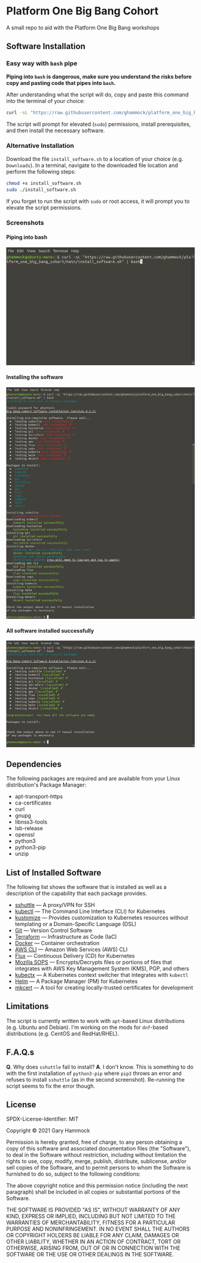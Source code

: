 # Platform One Big Bang Cohort

A small repo to aid with the Platform One Big Bang workshops

## Software Installation

### Easy way with `bash` pipe

**Piping into `bash` is dangerous, make sure you understand the risks before copy and pasting code that pipes
into `bash`.**

After understanding what the script will do, copy and paste this command into the terminal of your choice:

```bash
curl -sL "https://raw.githubusercontent.com/ghammock/platform_one_big_bang_cohort/main/install_software.sh" | bash
```

The script will prompt for elevated (`sudo`) permissions, install prerequisites, and then install the necessary
software.

### Alternative Installation

Download the file `install_software.sh` to a location of your choice (e.g. `Downloads`).  In a terminal, navigate to
the downloaded file location and perform the following steps:

```bash
chmod +x install_software.sh
sudo ./install_software.sh
```

If you forget to run the script with `sudo` or root access, it will prompt you to elevate the script permissions.

### Screenshots

#### Piping into bash

![Installation Step 0](assets/img/installation_0.png)

#### Installing the software

![Installing the software](assets/img/installation_1.png)

#### All software installed successfully

![All software installed successfully](assets/img/installation_2.png)

## Dependencies

The following packages are required and are available from your Linux distribution's Package Manager:

- apt-transport-https
- ca-certificates
- curl
- gnupg
- libnss3-tools
- lsb-release
- openssl
- python3
- python3-pip
- unzip

## List of Installed Software

The following list shows the software that is installed as well as a description of the capability
that each package provides.

- [sshuttle](https://sshuttle.readthedocs.io/en/latest/index.html) — A proxy/VPN for SSH
- [kubectl](https://kubectl.docs.kubernetes.io/guides/introduction/kubectl/) — The Command Line Interface (CLI)
  for Kubernetes
- [kustomize](https://kubectl.docs.kubernetes.io/guides/introduction/kustomize/) — Provides customization to Kubernetes
  resources without templating or a Domain-Specific Language (DSL)
- [Git](https://git-scm.com/) — Version Control Software
- [Terraform](https://www.terraform.io/) — Infrastructure as Code (IaC)
- [Docker](https://docs.docker.com/get-started/overview/) — Container orchestration
- [AWS CLI](https://aws.amazon.com/cli/) — Amazon Web Services (AWS) CLI
- [Flux](https://fluxcd.io/) — Continuous Delivery (CD) for Kubernetes
- [Mozilla SOPS](https://github.com/mozilla/sops) — Encrypts/Decrypts files or portions of files that integrates with
  AWS Key Management System (KMS), PGP, and others
- [kubectx](https://github.com/ahmetb/kubectx) — A Kubernetes context switcher that integrates with `kubectl`
- [Helm](https://helm.sh/) — A Package Manager (PM) for Kubernetes
- [mkcert](https://github.com/FiloSottile/mkcert) — A tool for creating locally-trusted certificates for development

## Limitations

The script is currently written to work with `apt`-based Linux distributions (e.g. Ubuntu and Debian).  I'm working
on the mods for `dnf`-based distributions (e.g. CentOS and RedHat/RHEL).

## F.A.Q.s

**Q**. Why does `sshuttle` fail to install?
**A**. I don't know.  This is something to do with the first installation of `python3-pip` where `pip3`
throws an error and refuses to install `sshuttle` (as in the second screenshot).  Re-running the script
seems to fix the error though.

## License

SPDX-License-Identifier: MIT

Copyright © 2021 Gary Hammock

Permission is hereby granted, free of charge, to any person obtaining a copy of this software and associated
documentation files (the "Software"), to deal in the Software without restriction, including without limitation the
rights to use, copy, modify, merge, publish, distribute, sublicense, and/or sell copies of the Software, and to permit
persons to whom the Software is furnished to do so, subject to the following conditions:

The above copyright notice and this permission notice (including the next paragraph) shall be included in all copies
or substantial portions of the Software.

THE SOFTWARE IS PROVIDED "AS IS", WITHOUT WARRANTY OF ANY KIND, EXPRESS OR IMPLIED, INCLUDING BUT NOT LIMITED TO THE
WARRANTIES OF MERCHANTABILITY, FITNESS FOR A PARTICULAR PURPOSE AND NONINFRINGEMENT. IN NO EVENT SHALL THE AUTHORS OR
COPYRIGHT HOLDERS BE LIABLE FOR ANY CLAIM, DAMAGES OR OTHER LIABILITY, WHETHER IN AN ACTION OF CONTRACT, TORT OR
OTHERWISE, ARISING FROM, OUT OF OR IN CONNECTION WITH THE SOFTWARE OR THE USE OR OTHER DEALINGS IN THE SOFTWARE.
